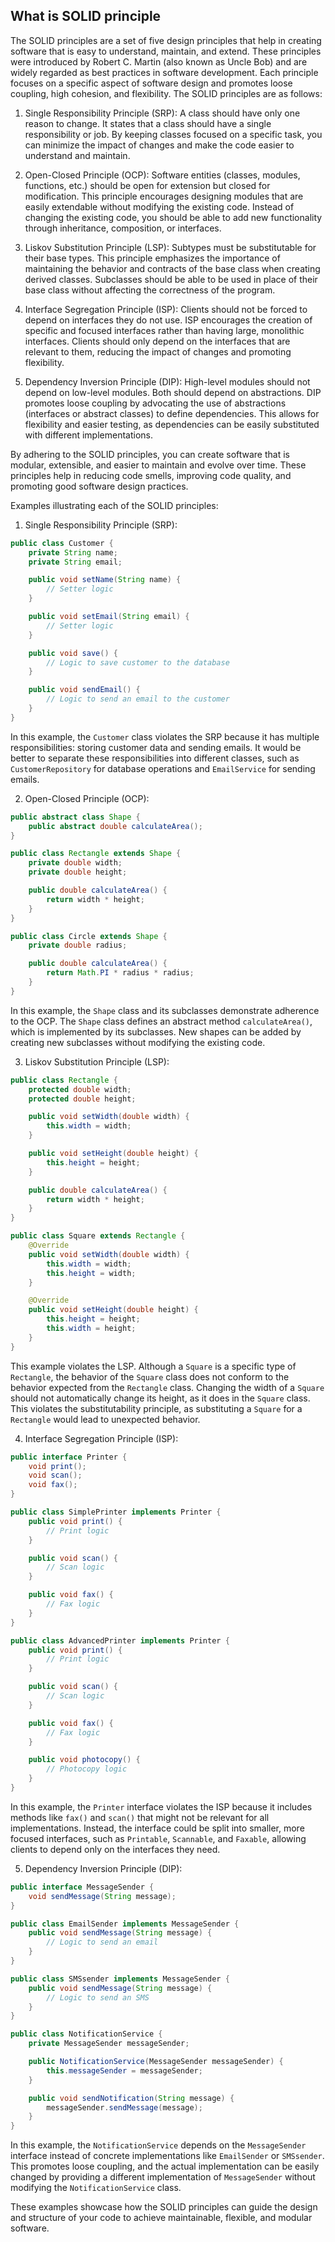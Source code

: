 ## What is SOLID principle

The SOLID principles are a set of five design principles that help in creating software that is easy to understand, maintain, and extend. These principles were introduced by Robert C. Martin (also known as Uncle Bob) and are widely regarded as best practices in software development. Each principle focuses on a specific aspect of software design and promotes loose coupling, high cohesion, and flexibility. The SOLID principles are as follows:

1. Single Responsibility Principle (SRP): A class should have only one reason to change. It states that a class should have a single responsibility or job. By keeping classes focused on a specific task, you can minimize the impact of changes and make the code easier to understand and maintain.

2. Open-Closed Principle (OCP): Software entities (classes, modules, functions, etc.) should be open for extension but closed for modification. This principle encourages designing modules that are easily extendable without modifying the existing code. Instead of changing the existing code, you should be able to add new functionality through inheritance, composition, or interfaces.

3. Liskov Substitution Principle (LSP): Subtypes must be substitutable for their base types. This principle emphasizes the importance of maintaining the behavior and contracts of the base class when creating derived classes. Subclasses should be able to be used in place of their base class without affecting the correctness of the program.

4. Interface Segregation Principle (ISP): Clients should not be forced to depend on interfaces they do not use. ISP encourages the creation of specific and focused interfaces rather than having large, monolithic interfaces. Clients should only depend on the interfaces that are relevant to them, reducing the impact of changes and promoting flexibility.

5. Dependency Inversion Principle (DIP): High-level modules should not depend on low-level modules. Both should depend on abstractions. DIP promotes loose coupling by advocating the use of abstractions (interfaces or abstract classes) to define dependencies. This allows for flexibility and easier testing, as dependencies can be easily substituted with different implementations.

By adhering to the SOLID principles, you can create software that is modular, extensible, and easier to maintain and evolve over time. These principles help in reducing code smells, improving code quality, and promoting good software design practices.

Examples illustrating each of the SOLID principles:

1. Single Responsibility Principle (SRP):
```java
public class Customer {
    private String name;
    private String email;

    public void setName(String name) {
        // Setter logic
    }

    public void setEmail(String email) {
        // Setter logic
    }

    public void save() {
        // Logic to save customer to the database
    }

    public void sendEmail() {
        // Logic to send an email to the customer
    }
}
```
In this example, the `Customer` class violates the SRP because it has multiple responsibilities: storing customer data and sending emails. It would be better to separate these responsibilities into different classes, such as `CustomerRepository` for database operations and `EmailService` for sending emails.

2. Open-Closed Principle (OCP):
```java
public abstract class Shape {
    public abstract double calculateArea();
}

public class Rectangle extends Shape {
    private double width;
    private double height;

    public double calculateArea() {
        return width * height;
    }
}

public class Circle extends Shape {
    private double radius;

    public double calculateArea() {
        return Math.PI * radius * radius;
    }
}
```
In this example, the `Shape` class and its subclasses demonstrate adherence to the OCP. The `Shape` class defines an abstract method `calculateArea()`, which is implemented by its subclasses. New shapes can be added by creating new subclasses without modifying the existing code.

3. Liskov Substitution Principle (LSP):
```java
public class Rectangle {
    protected double width;
    protected double height;

    public void setWidth(double width) {
        this.width = width;
    }

    public void setHeight(double height) {
        this.height = height;
    }

    public double calculateArea() {
        return width * height;
    }
}

public class Square extends Rectangle {
    @Override
    public void setWidth(double width) {
        this.width = width;
        this.height = width;
    }

    @Override
    public void setHeight(double height) {
        this.height = height;
        this.width = height;
    }
}
```
This example violates the LSP. Although a `Square` is a specific type of `Rectangle`, the behavior of the `Square` class does not conform to the behavior expected from the `Rectangle` class. Changing the width of a `Square` should not automatically change its height, as it does in the `Square` class. This violates the substitutability principle, as substituting a `Square` for a `Rectangle` would lead to unexpected behavior.

4. Interface Segregation Principle (ISP):
```java
public interface Printer {
    void print();
    void scan();
    void fax();
}

public class SimplePrinter implements Printer {
    public void print() {
        // Print logic
    }

    public void scan() {
        // Scan logic
    }

    public void fax() {
        // Fax logic
    }
}

public class AdvancedPrinter implements Printer {
    public void print() {
        // Print logic
    }

    public void scan() {
        // Scan logic
    }

    public void fax() {
        // Fax logic
    }

    public void photocopy() {
        // Photocopy logic
    }
}
```
In this example, the `Printer` interface violates the ISP because it includes methods like `fax()` and `scan()` that might not be relevant for all implementations. Instead, the interface could be split into smaller, more focused interfaces, such as `Printable`, `Scannable`, and `Faxable`, allowing clients to depend only on the interfaces they need.

5. Dependency Inversion Principle (DIP):
```java
public interface MessageSender {
    void sendMessage(String message);
}

public class EmailSender implements MessageSender {
    public void sendMessage(String message) {
        // Logic to send an email
    }
}

public class SMSsender implements MessageSender {
    public void sendMessage(String message) {
        // Logic to send an SMS
    }
}

public class NotificationService {
    private MessageSender messageSender;

    public NotificationService(MessageSender messageSender) {
        this.messageSender = messageSender;
    }

    public void sendNotification(String message) {
        messageSender.sendMessage(message);
    }
}
```
In this example, the `NotificationService` depends on the `MessageSender` interface instead of concrete implementations like `EmailSender` or `SMSsender`. This promotes loose coupling, and the actual implementation can be easily changed by providing a different implementation of `MessageSender` without modifying the `NotificationService` class.

These examples showcase how the SOLID principles can guide the design and structure of your code to achieve maintainable, flexible, and modular software.

